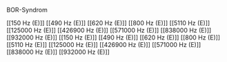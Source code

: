 BOR-Syndrom

[[150 Hz (E)]]
[[490 Hz (E)]]
[[620 Hz (E)]]
[[800 Hz (E)]]
[[5110 Hz (E)]]
[[125000 Hz (E)]]
[[426900 Hz (E)]]
[[571000 Hz (E)]]
[[838000 Hz (E)]]
[[932000 Hz (E)]]
[[150 Hz (E)]]
[[490 Hz (E)]]
[[620 Hz (E)]]
[[800 Hz (E)]]
[[5110 Hz (E)]]
[[125000 Hz (E)]]
[[426900 Hz (E)]]
[[571000 Hz (E)]]
[[838000 Hz (E)]]
[[932000 Hz (E)]]